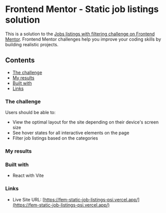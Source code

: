 # Frontend Mentor - Static job listings solution

This is a solution to the [Jobs listings with filtering challenge on Frontend Mentor](https://www.frontendmentor.io/challenges/job-listings-with-filtering-ivstIPCt). Frontend Mentor challenges help you improve your coding skills by building realistic projects. 

## Contents
- [The challenge](#the-challenge)
- [My results](#my-results)
- [Built with](#built-with)
- [Links](#links)

### The challenge

Users should be able to:

- View the optimal layout for the site depending on their device's screen size
- See hover states for all interactive elements on the page
- Filter job listings based on the categories

### My results



### Built with

- React with Vite

### Links

- Live Site URL: [https://fem-static-job-listings-psi.vercel.app/](https://fem-static-job-listings-psi.vercel.app/)